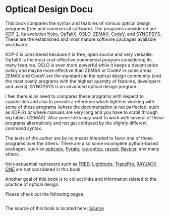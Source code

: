 # Optical Design Docu

This book compares the syntax and features of various optical design programs (free and commercial software). The programs considered are [KDP-2](http://www.ecalculations.com/), its evolution [Koko](https://github.com/dinosauria123/Koko/), [OpTaliX](http://www.optenso.com/), [OSLO](https://lambdares.com/oslo/), [ZEMAX](https://www.zemax.com/), [CodeV](https://www.synopsys.com/optical-solutions/codev.html), and [SYNOPSYS](https://osdoptics.com/). These are the established and most mature software packages available worldwide. 

KDP-2 is considered because it is free, open source and very versatile. OpTaliX is the most cost-effective commercial program considering its many features. OSLO is even more powerful while it keeps a decent price policy and maybe more effective than ZEMAX or CodeV in some areas. ZEMAX and CodeV are the standards in the optical design community (and the most costly programs with the highest quantity of features, developers and users). SYNOPSYS is an advanced optical design program.

I feel there is an need to compares these programs with respect to capabilities and also to provide a reference which lightens working with some of these programs (where the documentation is not perfected, such as KDP-2) or where manuals are very long and you have to scroll through big tables (ZEMAX). Also some folks may want to work with several of these programs alternatively and not get confused by the slightly different command syntax.

The texts of the author are by no means intended to favor one of those programs over the others. There are also some incomplete python-based packages, such as [opticspy](https://github.com/Sterncat/opticspy), [Pyrate](https://github.com/mess42/pyrate), [ray-optics](https://github.com/mjhoptics/ray-optics), [rayopt](https://github.com/quartiq/rayopt), [Raypier](https://github.com/bryancole/raypier_optics), and many others. 

Non-sequential raytracers such as [FRED](https://photonengr.com/fred-software/), [Lighttools](https://www.synopsys.com/optical-solutions/lighttools.html), [TracePro](https://lambdares.com/tracepro/),  [RAYJACK ONE](https://www.hembach-photonik.de/en/rayjack-one/) are not considered in this book. 

Another goal of this book is to collect links and information related to the practice of optical design.


Please check out the following pages.

```{tableofcontents}
```

The source of this book is located here:
[Source](https://github.com/Jonas231/OpticalDesignDocu_o)